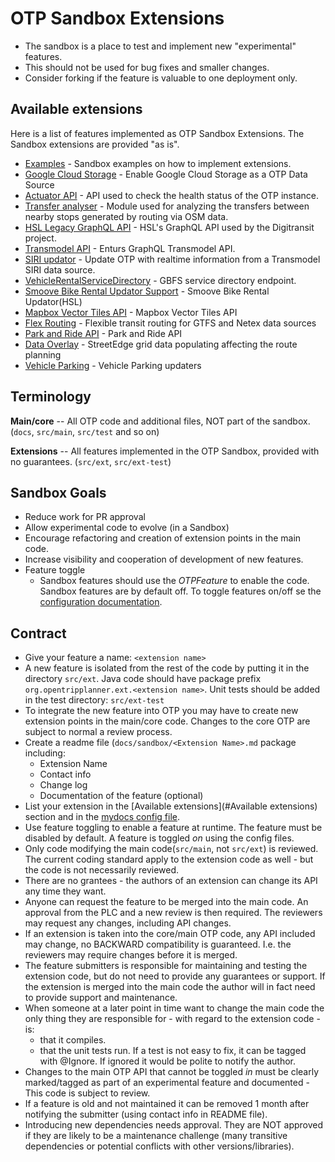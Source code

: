 # OTP Sandbox Extensions

- The sandbox is a place to test and implement new "experimental" features.  
- This should not be used for bug fixes and smaller changes.
- Consider forking if the feature is valuable to one deployment only.


## Available extensions
Here is a list of features implemented as OTP Sandbox Extensions. The Sandbox extensions are 
provided "as is". 

- [Examples](sandbox/Examples.md) - Sandbox examples on how to implement extensions.
- [Google Cloud Storage](sandbox/GoogleCloudStorage.md) - Enable Google Cloud Storage as a OTP Data Source
- [Actuator API](sandbox/ActuatorAPI.md) - API used to check the health status of the OTP instance.
- [Transfer analyser](sandbox/transferanalyzer.md) - Module used for analyzing the transfers between 
nearby stops generated by routing via OSM data.
- [HSL Legacy GraphQL API](sandbox/LegacyGraphQLApi.md) - HSL's GraphQL API used by the Digitransit project.
- [Transmodel API](sandbox/TransmodelApi.md) - Enturs GraphQL Transmodel API.
- [SIRI updator](sandbox/SiriUpdator.md) - Update OTP with realtime information from a Transmodel SIRI data source.
- [VehicleRentalServiceDirectory](sandbox/VehicleRentalServiceDirectory.md) - GBFS service directory endpoint.
- [Smoove Bike Rental Updator Support](sandbox/SmooveBikeRental.md) - Smoove Bike Rental Updator(HSL)
- [Mapbox Vector Tiles API](sandbox/MapboxVectorTilesApi.md) - Mapbox Vector Tiles API
- [Flex Routing](sandbox/Flex.md) - Flexible transit routing for GTFS and Netex data sources
- [Park and Ride API](sandbox/ParkAndRideApi.md) - Park and Ride API
- [Data Overlay](sandbox/DataOverlay.md) - StreetEdge grid data populating affecting the route planning
- [Vehicle Parking](sandbox/VehicleParking.md) - Vehicle Parking updaters


## Terminology

**Main/core**   -- All OTP code and additional files, NOT part of the sandbox. 
(`docs`, `src/main`, `src/test` and so on)

**Extensions** -- All features implemented in the OTP Sandbox, provided with no guarantees. 
(`src/ext`, `src/ext-test`)  

## Sandbox Goals

- Reduce work for PR approval
- Allow experimental code to evolve (in a Sandbox)
- Encourage refactoring and creation of extension points in the main code.
- Increase visibility and cooperation of development of new features.
- Feature toggle 
  - Sandbox features should use the _OTPFeature_ to enable the code. Sandbox features are by
   default off. To toggle features on/off se the [configuration documentation](Configuration.md).

## Contract
- Give your feature a name: `<extension name>`
- A new feature is isolated from the rest of the code by putting it in the directory `src/ext`. 
  Java code should have package prefix `org.opentripplanner.ext.<extension name>`. Unit tests 
  should be added in the test directory: `src/ext-test`
- To integrate the new feature into OTP you may have to create new extension points in the 
  main/core code. Changes to the core OTP are subject to normal a review process.  
- Create a readme file (`docs/sandbox/<Extension Name>.md` package including:
    - Extension Name
    - Contact info 
    - Change log
    - Documentation of the feature (optional)
- List your extension in the [Available extensions](#Available extensions) section and in the 
  [mydocs config file](https://github.com/opentripplanner/OpenTripPlanner/blob/v2.1.0/mkdocs.yml).
- Use feature toggling to enable a feature at runtime. The feature must be disabled by default. 
  A feature is toggled _on_ using the config files.
- Only code modifying the main code(`src/main`, not `src/ext`) is reviewed. The current coding 
  standard apply to the extension code as well - but the code is not necessarily reviewed.
- There are no grantees - the authors of an extension can change its API any time they want. 
- Anyone can request the feature to be merged into the main code. An approval from the PLC and a 
  new review is then required. The reviewers may request any changes, including API changes. 
- If an extension is taken into the core/main OTP code, any API included may change, no BACKWARD
  compatibility is guaranteed. I.e. the reviewers may require changes before it is merged.
- The feature submitters is responsible for maintaining and testing the extension code, but do not
  need to provide any guarantees or support. If the extension is merged into the main code the 
  author will in fact need to provide support and maintenance.
- When someone at a later point in time want to change the main code the only thing they are
  responsible for - with regard to the extension code - is:
  - that it compiles.
  - that the unit tests run. If a test is not easy to fix, it can be tagged with @Ignore. If ignored
    it would be polite to notify the author. 
- Changes to the main OTP API that cannot be toggled _in_ must be clearly marked/tagged as part of 
  an experimental feature and documented - This code is subject to review.
- If a feature is old and not maintained it can be removed 1 month after notifying the submitter 
  (using contact info in README file).
- Introducing new dependencies needs approval. They are NOT approved if they are likely to be a 
  maintenance challenge (many transitive dependencies or potential conflicts with other 
  versions/libraries).


